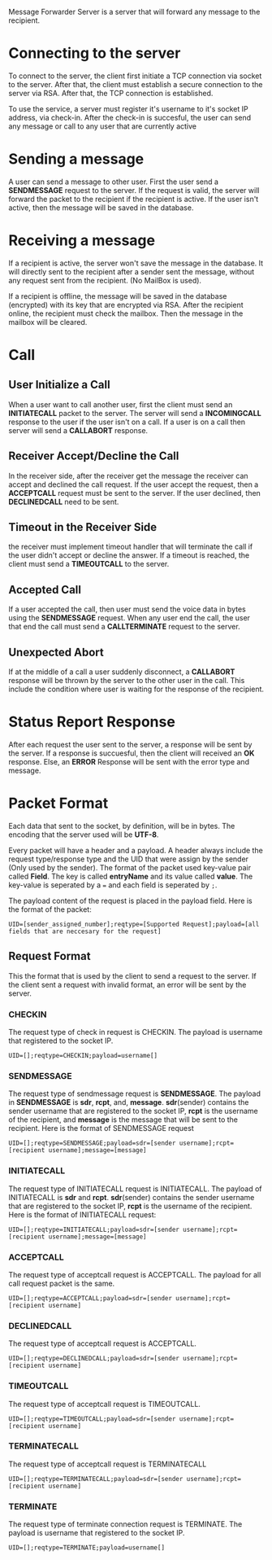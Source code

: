 
Message Forwarder Server is a server that will forward any message to the recipient. 

# Connecting to the server
To connect to the server, the client first initiate a TCP connection via socket to the server. After that, the client must establish a secure connection to the server via RSA. After that, the TCP connection is established. 

To use the service, a server must register it's username to it's socket IP address, via check-in. After the check-in is succesful, the user can send any message or call to any user that are currently active

# Sending a message
A user can send a message to other user. First the user send a **SENDMESSAGE** request to the server. If the request is valid, the server will forward the packet to the recipient if the recipient is active.  If the user isn't active, then the message will be saved in the database. 

# Receiving a message
If a recipient is active, the server won't save the message in the database. It will directly sent to the recipient after a sender sent the message, without any request sent from the recipient. (No MailBox is used). 

If a recipient is offline, the message will be saved in the database (encrypted) with its key that are encrypted via RSA. After the recipient online, the recipient must check the mailbox. Then the message in the mailbox will be cleared. 

# Call
## User Initialize a Call
When a user want to call another user, first the client must send an **INITIATECALL** packet to the server. The server will send a **INCOMINGCALL** response to the user if the user isn't on a call. If a user is on a call then server will send a **CALLABORT** response.  

## Receiver Accept/Decline the Call
In the receiver side,  after the receiver get the message the receiver can accept and declined the call request. If the user accept the request, then a **ACCEPTCALL** request must be sent to the server. If the user declined, then **DECLINEDCALL** need to be sent. 

## Timeout in the Receiver Side
the receiver must implement timeout handler that will terminate the call if the user didn't accept or decline the answer. If a timeout is reached, the client must send a **TIMEOUTCALL** to the server. 

## Accepted Call
If a user accepted the call, then user must send the voice data in bytes using the **SENDMESSAGE** request. When any user end the call, the user that end the call must send a **CALLTERMINATE** request to the server.

## Unexpected Abort
If at the middle of a call a user suddenly disconnect, a **CALLABORT** response will be thrown by the server to the other user in the call.  This include the condition where user is waiting for the response of the recipient. 

# Status Report Response
After each request the user sent to the server, a response will be sent by the server. If a response is succuesful, then the client will received an **OK** response. Else, an **ERROR** Response will be sent with the error type and message. 

# Packet Format
Each data that sent to the socket, by definition, will be in bytes. The encoding that the server used will be **UTF-8**. 

Every packet will have a header and a payload. A header always include the request type/response type and the UID that were assign by the sender (Only used by the sender). The format of the packet used key-value pair called **Field**. The key is called **entryName** and its value called **value**. The key-value is seperated by a `=` and each field is seperated by `;`. 

The payload content of the request is placed in the payload field. Here is the format of the packet:

```
UID=[sender_assigned_number];reqtype=[Supported Request];payload=[all fields that are neccesary for the request]
```

## Request Format
This the format that is used by the client to send a request to the server. If the client sent a request with invalid format, an error will be sent by the server.  

### CHECKIN
The request type of check in request is  CHECKIN. The payload is username that registered to the socket IP. 

```
UID=[];reqtype=CHECKIN;payload=username[]
```

### SENDMESSAGE
The request type of sendmessage request is **SENDMESSAGE**.  The payload in **SENDMESSAGE** is
**sdr**, **rcpt**, and, **message**. **sdr**(sender) contains the sender username that are registered to the socket IP, **rcpt** is the username of the recipient, and **message** is the message that will be sent to the recipient. Here is the format of SENDMESSAGE request

```
UID=[];reqtype=SENDMESSAGE;payload=sdr=[sender username];rcpt=[recipient username];message=[message]
```

### INITIATECALL
The request type of INITIATECALL request is INITIATECALL. The payload of INITIATECALL is **sdr**
and **rcpt**.  **sdr**(sender) contains the sender username that are registered to the socket IP, **rcpt** is the username of the recipient. Here is the format of INITIATECALL request:

```
UID=[];reqtype=INITIATECALL;payload=sdr=[sender username];rcpt=[recipient username];message=[message]
```

### ACCEPTCALL

The request type of acceptcall request is  ACCEPTCALL.  The payload for all call request packet is the same. 

```
UID=[];reqtype=ACCEPTCALL;payload=sdr=[sender username];rcpt=[recipient username]
```

### DECLINEDCALL
The request type of acceptcall request is  ACCEPTCALL. 
```
UID=[];reqtype=DECLINEDCALL;payload=sdr=[sender username];rcpt=[recipient username]
```

### TIMEOUTCALL
The request type of acceptcall request is  TIMEOUTCALL. 
```
UID=[];reqtype=TIMEOUTCALL;payload=sdr=[sender username];rcpt=[recipient username]
```

### TERMINATECALL
The request type of acceptcall request is  TERMINATECALL 
```
UID=[];reqtype=TERMINATECALL;payload=sdr=[sender username];rcpt=[recipient username]
```

### TERMINATE
The request type of terminate connection request is  TERMINATE. The payload is username that registered to the socket IP. 

```
UID=[];reqtype=TERMINATE;payload=username[]
```



